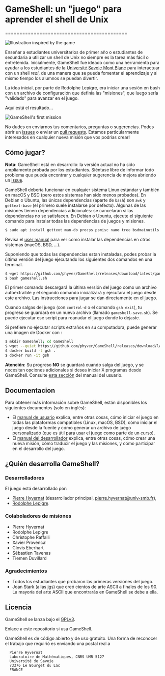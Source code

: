 # GameShell: un "juego" para aprender el shell de Unix
===========================================

![Illustration inspired by the game](Images/illustration-small.png)

Enseñar a estudiantes universitarios de primer año o estudiantes de secundaria a utilizar un shell de Unix
no siempre es la tarea más fácil o entretenida. Inicialmente, GameShell fue ideado
como una herramienta para ayudar a los estudiantes de la
[Université Savoie Mont Blanc](https://univ-smb.fr) para interactuar con un
shell  *real*, de una manera que se pueda fomentar el aprendizaje y al mismo tiempo los alumnos se puedan divertir. 

La idea inicial, por parte de Rodolphe Lepigre, era iniciar una sesión en bash con
un archivo de configuración que definía las "misiones", que luego sería
"validado" para avanzar en el juego.

Aquí está el resultado...

![GameShell's first mission](Images/gameshell_first_mission_small.gif)


No dudes en enviarnos tus comentarios, preguntas o sugerencias.
Podes abrir un [issues](https://github.com/phyver/GameShell/issues) o 
enviar un [pull requests](https://github.com/phyver/GameShell/pulls).
Estamos particularmente interesados ​​en cualquier nueva misión que vos
podrías crear!


Cómo jugar?
---------------

**Nota:** GameShell está en desarrollo: la versión actual 
no ha sido ampliamente probada por los estudiantes. Siéntase libre de informar todo
problema que pueda encontrar y cualquier sugerencia de mejora 
abriendo un [issue](https://github.com/phyver/GameShell/issues/new).

GameShell debería funcionar en cualquier sistema Linux estándar y
también en macOS y BSD (pero estos sistemas han sido menos probados). En Debian o
Ubuntu, las únicas dependencias (aparte de `bash`) son `awk` y
`gettext-base` (el primero suele instalarse por defecto). Algunas
de las misiones tienen dependencias adicionales: se cancelarán si 
las dependencias no se satisfacen. En Debian o Ubuntu, ejecute el 
siguiente comando para instalar todas las dependencias de juegos y misiones.
```sh
$ sudo apt install gettext man-db procps psmisc nano tree bsdmainutils x11-apps wget
```
Revisa el [user manual](doc/user_manual.md) para ver como instalar
las dependencias en otros sistemas (macOS, BSD, ...).

Suponiendo que todas las dependencias estan instaladas, podes probar la última versión del 
juego ejecutando los siguientes dos comandos en una terminal.
```sh
$ wget https://github.com/phyver/GameShell/releases/download/latest/gameshell.sh
$ bash gameshell.sh
```
El primer comando descargará la última versión del juego como un archivo autoextraíble y 
el segundo comando inicializará y ejecutara el juego desde este archivo. 
Las instrucciones para jugar se dan directamente en el juego.

Cuando salgas del juego (con `control-d` o el comando `gsh exit`), tu progreso se guardará en un nuevo 
archivo (llamado `gameshell-save.sh`). Se puede ejecutar ese script para reanudar el juego donde lo dejaste.


Si prefiere no ejecutar scripts extraños en su computadora, 
puede generar una imagen de Docker con :
```sh
$ mkdir GameShell; cd GameShell
$ wget --quiet https://github.com/phyver/GameShell/releases/download/latest/Dockerfile
$ docker build -t gsh .
$ docker run -it gsh
```
**Atención:** Su progreso **NO** se guardará cuando salga del juego, 
y se necesitan opciones adicionales si desea iniciar X programas desde GameShell. 
Consulte [esta sección](./doc/deps.md#running-GameShell-from-a-docker-container) 
del manual del usuario.


Documentacion
-------------

Para obtener más información sobre GameShell, están disponibles los siguientes documentos (solo en inglés):
- El [manual de usuario](doc/user_manual.md) explica, entre otras cosas, 
cómo iniciar el juego en todas las plataformas compatibles (Linux, macOS, BSD), 
cómo iniciar el juego desde la fuente y cómo generar un archivo 
de juego personalizado (que es útil para usar el juego como parte de un curso).
- El [manual del desarrollador](doc/dev_manual.md) explica, entre otras cosas, 
cómo crear una nueva misión, cómo traducir el juego y las misiones, 
y cómo participar en el desarrollo del juego.


¿Quién desarrolla GameShell?
----------------------------

### Desarrolladores

El juego está desarrollado por:
* [Pierre Hyvernat](http://www.lama.univ-smb.fr/~hyvernat) (desarrollador principal,
  [pierre.hyvernat@univ-smb.fr](mailto:pierre.hyvernat@univ-smb.fr)),
* [Rodolphe Lepigre](https://lepigre.fr).

### Colaboladores de misiones

* Pierre Hyvernat
* Rodolphe Lepigre
* Christophe Raffalli
* Xavier Provencal
* Clovis Eberhart
* Sébastien Tavenas
* Tiemen Duvillard

### Agradecimientos

* Todos los estudiantes que probaron las primeras versiones del juego.
* Joan Stark (alias jgs) que creó cientos de arte ASCII a finales de los 90. 
  La mayoría del arte ASCII que encontrarás en GameShell se debe a ella.


Licencia
-------

GameShell se lanza bajo el [GPLv3](https://www.gnu.org/licenses/gpl-3.0.en.html).

Enlace a este repositorio si usa GameShell.

GameShell es de código abierto y de uso gratuito. 
Una forma de reconocer el trabajo que requirió es enviando una postal real a

```
  Pierre Hyvernat
  Laboratoire de Mathématiques, CNRS UMR 5127
  Université de Savoie
  73376 Le Bourget du Lac
  FRANCE
```

